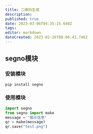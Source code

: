 ```yaml
---
title: 二维码生成
description: 
published: true
date: 2023-03-06T04:35:15.648Z
tags: 
editor: markdown
dateCreated: 2023-02-26T08:06:41.746Z
---
```


## segno模块



### 安装模块

```
pip install segno
```

### 使用模块

```python
import segno
from segno import make
message = "展示信息"
qr = make(message)
qr.save("test.png")
```